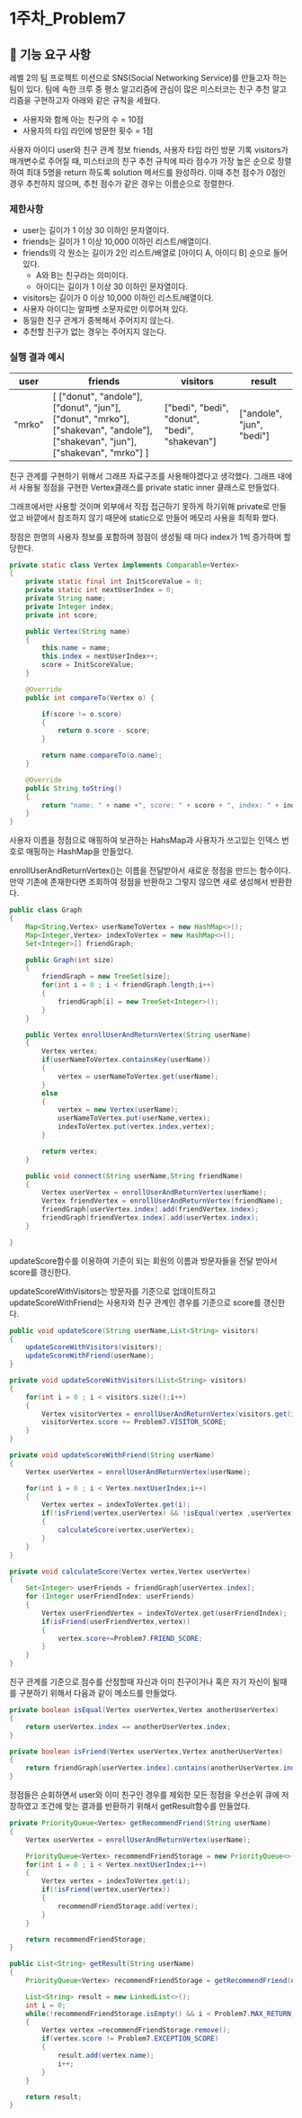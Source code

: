 # 1주차_Problem7

## 🚀 기능 요구 사항

레벨 2의 팀 프로젝트 미션으로 SNS(Social Networking Service)를 만들고자 하는 팀이 있다. 팀에 속한 크루 중 평소 알고리즘에 관심이 많은 미스터코는 친구 추천 알고리즘을 구현하고자 아래와 같은 규칙을 세웠다.

- 사용자와 함께 아는 친구의 수 = 10점
- 사용자의 타임 라인에 방문한 횟수 = 1점

사용자 아이디 user와 친구 관계 정보 friends, 사용자 타임 라인 방문 기록 visitors가 매개변수로 주어질 때, 미스터코의 친구 추천 규칙에 따라 점수가 가장 높은 순으로 정렬하여 최대 5명을 return 하도록 solution 메서드를 완성하라. 이때 추천 점수가 0점인 경우 추천하지 않으며, 추천 점수가 같은 경우는 이름순으로 정렬한다.

### 제한사항

- user는 길이가 1 이상 30 이하인 문자열이다.
- friends는 길이가 1 이상 10,000 이하인 리스트/배열이다.
- friends의 각 원소는 길이가 2인 리스트/배열로 [아이디 A, 아이디 B] 순으로 들어있다.
    - A와 B는 친구라는 의미이다.
    - 아이디는 길이가 1 이상 30 이하인 문자열이다.
- visitors는 길이가 0 이상 10,000 이하인 리스트/배열이다.
- 사용자 아이디는 알파벳 소문자로만 이루어져 있다.
- 동일한 친구 관계가 중복해서 주어지지 않는다.
- 추천할 친구가 없는 경우는 주어지지 않는다.

### 실행 결과 예시

| user | friends | visitors | result |
| --- | --- | --- | --- |
| "mrko" | [ ["donut", "andole"], ["donut", "jun"], ["donut", "mrko"], ["shakevan", "andole"], ["shakevan", "jun"], ["shakevan", "mrko"] ] | ["bedi", "bedi", "donut", "bedi", "shakevan"] | ["andole", "jun", "bedi"] |

친구 관계를 구현하기 위해서 그래프 자료구조를 사용해야겠다고 생각했다. 그래프 내에서 사용될 정점을 구현한 Vertex클래스를 private static inner 클래스로 만들었다.

그래프에서만 사용할 것이며 외부에서 직접 접근하기 못하게 하기위해 private로 만들었고 바깥에서 참조하지 않기 때문에 static으로 만들어 메모리 사용을 최적화 했다.

정점은 한명의 사용자 정보를 포함하며 정점이 생성될 때 마다 index가 1씩 증가하며 할당한다.

```java
private static class Vertex implements Comparable<Vertex>
{
    private static final int InitScoreValue = 0;
    private static int nextUserIndex = 0;
    private String name;
    private Integer index;
    private int score;

    public Vertex(String name)
    {
        this.name = name;
        this.index = nextUserIndex++;
        score = InitScoreValue;
    }

    @Override
    public int compareTo(Vertex o) {

        if(score != o.score)
        {
            return o.score - score;
        }

        return name.compareTo(o.name);
    }

    @Override
    public String toString()
    {
        return "name: " + name +", score: " + score + ", index: " + index;
    }
}
```

사용자 이름을 정점으로 매핑하여 보관하는 HahsMap과 사용자가 쓰고있는 인덱스 번호로 매핑하는 HashMap을 만들었다. 

enrollUserAndReturnVertex()는 이름을 전달받아서 새로운 정점을 만드는 함수이다. 만약 기존에 존재한다면 조회하여 정점을 반환하고 그렇지 않으면 새로 생성해서 반환한다.

```java
public class Graph
{
    Map<String,Vertex> userNameToVertex = new HashMap<>();
    Map<Integer,Vertex> indexToVertex = new HashMap<>();
    Set<Integer>[] friendGraph;

    public Graph(int size)
    {
        friendGraph = new TreeSet[size];
        for(int i = 0 ; i < friendGraph.length;i++)
        {
            friendGraph[i] = new TreeSet<Integer>();
        }
    }

    public Vertex enrollUserAndReturnVertex(String userName)
    {
        Vertex vertex;
        if(userNameToVertex.containsKey(userName))
        {
            vertex = userNameToVertex.get(userName);
        }
        else
        {
            vertex = new Vertex(userName);
            userNameToVertex.put(userName,vertex);
            indexToVertex.put(vertex.index,vertex);
        }

        return vertex;
    }

    public void connect(String userName,String friendName)
    {
        Vertex userVertex = enrollUserAndReturnVertex(userName);
        Vertex friendVertex = enrollUserAndReturnVertex(friendName);
        friendGraph[userVertex.index].add(friendVertex.index);
        friendGraph[friendVertex.index].add(userVertex.index);
    }

}
```

updateScore함수를 이용하여 기준이 되는 회원의 이름과 방문자들을 전달 받아서 score를 갱신한다. 

updateScoreWithVisitors는 방문자를 기준으로 업데이트하고 updateScoreWithFriend는 사용자와 친구 관계인 경우를 기준으로 score를 갱신한다.

```java
public void updateScore(String userName,List<String> visitors)
{
    updateScoreWithVisitors(visitors);
    updateScoreWithFriend(userName);
}

private void updateScoreWithVisitors(List<String> visitors)
{
    for(int i = 0 ; i < visitors.size();i++)
    {
        Vertex visitorVertex = enrollUserAndReturnVertex(visitors.get(i));
        visitorVertex.score += Problem7.VISITOR_SCORE;
    }
}

private void updateScoreWithFriend(String userName)
{
    Vertex userVertex = enrollUserAndReturnVertex(userName);

    for(int i = 0 ; i < Vertex.nextUserIndex;i++)
    {
        Vertex vertex = indexToVertex.get(i);
        if(!isFriend(vertex,userVertex) && !isEqual(vertex ,userVertex))
        {
            calculateScore(vertex,userVertex);
        }
    }
}

private void calculateScore(Vertex vertex,Vertex userVertex)
{
    Set<Integer> userFriends = friendGraph[userVertex.index];
    for (Integer userFriendIndex: userFriends)
    {
        Vertex userFriendVertex = indexToVertex.get(userFriendIndex);
        if(isFriend(userFriendVertex,vertex))
        {
            vertex.score+=Problem7.FRIEND_SCORE;
        }
    }
}
```

친구 관계를 기준으로 점수를 산정할때 자신과 이미 친구이거나 혹은 자기 자신이 될때를 구분하기 위해서 다음과 같이 메소드를 만들었다.

```java
private boolean isEqual(Vertex userVertex,Vertex anotherUserVertex)
{
    return userVertex.index == anotherUserVertex.index;
}

private boolean isFriend(Vertex userVertex,Vertex anotherUserVertex)
{
    return friendGraph[userVertex.index].contains(anotherUserVertex.index);
}
```

정점들은 순회하면서 user와 이미 친구인 경우를 제외한 모든 정점을 우선순위 큐에 저장하였고 조건에 맞는 결과를 반환하기 위해서 getResult함수를 만들었다.

```java
private PriorityQueue<Vertex> getRecommendFriend(String userName)
{
    Vertex userVertex = enrollUserAndReturnVertex(userName);

    PriorityQueue<Vertex> recommendFriendStorage = new PriorityQueue<>();
    for(int i = 0 ; i < Vertex.nextUserIndex;i++)
    {
        Vertex vertex = indexToVertex.get(i);
        if(!isFriend(vertex,userVertex))
        {
            recommendFriendStorage.add(vertex);
        }
    }

    return recommendFriendStorage;
}

public List<String> getResult(String userName)
{
    PriorityQueue<Vertex> recommendFriendStorage = getRecommendFriend(userName);

    List<String> result = new LinkedList<>();
    int i = 0;
    while(!recommendFriendStorage.isEmpty() && i < Problem7.MAX_RETURN_SIZE)
    {
        Vertex vertex =recommendFriendStorage.remove();
        if(vertex.score != Problem7.EXCEPTION_SCORE)
        {
            result.add(vertex.name);
            i++;
        }
    }

    return result;
}
```